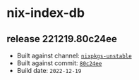 # nix-index-db
## release 221219.80c24ee
- Built against channel: [`nixpkgs-unstable`](https://github.com/nixos/nixpkgs/tree/nixpkgs-unstable)
- Built against commit: [`80c24ee`](https://github.com/NixOS/nixpkgs/commit/80c24eeb9ff46aa99617844d0c4168659e35175f)
- Build date: `2022-12-19`
